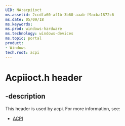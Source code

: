 ```yaml
---
UID: NA:acpiioct
ms.assetid: 2ccdfa60-af1b-3b60-aaab-f9acba1872c6
ms.date: 05/09/18
ms.keywords: 
ms.prod: windows-hardware
ms.technology: windows-devices
ms.topic: portal
product:
- Windows
tech.root: acpi
---
```


# Acpiioct.h header


## -description


This header is used by acpi. For more information, see:

- [ACPI](../_acpi/index.md)
